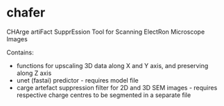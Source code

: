 # chafer
CHArge artiFact SupprEssion Tool for Scanning ElectRon Microscope Images

Contains:

- functions for upscaling 3D data along X and Y axis, and preserving along Z axis
- unet (fastai) predictor - requires model file
- carge artefact suppression filter for 2D and 3D SEM images - requires respective charge centres to be segmented in a separate file